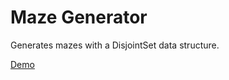 # Maze Generator

Generates mazes with a DisjointSet data structure.

[Demo](https://wilbo.github.io/RandomMazeGenerator/) 